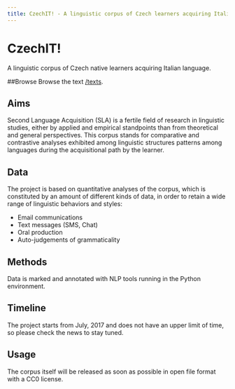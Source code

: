 ```yaml
---
title: CzechIT! - A linguistic corpus of Czech learners acquiring Italian
---
```

# CzechIT!
A linguistic corpus of Czech native learners acquiring Italian language.

##Browse
Browse the text [/texts](here).

## Aims
Second Language Acquisition (SLA) is a fertile field of research in linguistic studies, either by applied and empirical standpoints than from theoretical and general perspectives. 
This corpus stands for comparative and contrastive analyses exhibited among linguistic structures patterns among languages during the acquisitional path by the learner.

## Data
The project is based on quantitative analyses of the corpus, which is constituted by an amount of different kinds of data, in order to retain a wide range of linguistic behaviors and styles:
* Email communications
* Text messages (SMS, Chat)
* Oral production
* Auto-judgements of grammaticality

## Methods
Data is marked and annotated with NLP tools running in the Python environment.

## Timeline
The project starts from July, 2017 and does not have an upper limit of time, so please check the news to stay tuned.

## Usage
The corpus itself will be released as soon as possible in open file format with a CC0 license. 
